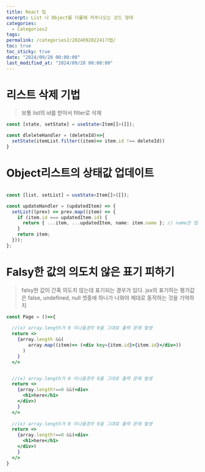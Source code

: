 ```yaml
---
title: React 팁
excerpt: List 나 Object를 다룰때 자주나오는 코드 형태
categories:
  - Categories2
tags: 
permalink: /categories2/202409282241기법/
toc: true
toc_sticky: true
date: "2024/09/28 00:00:00"
last_modified_at: "2024/09/28 00:00:00"
---
```

# 리스트 삭제 기법
> 보통 list의 id를 받아서 filter로 삭제
```ts
const [state, setState] = useState<Item[]>([]);

const dleleteHandler = (deleteId)=>{
  setState(itemList.filter((item)=> item.id !== deleteId))
} 
```

# Object리스트의 상태값 업데이트
```ts

const [list, setList] = useState<Item[]>([]);

const updateHandler = (updatedItem) => {
  setList((prev) => prev.map((item) => {
    if (item.id === updatedItem.id) {
      return { ...item, ...updatedItem, name: item.name }; // name은 업데이트 못하게 막음.
    }
    return item;
  }));
};

```


# Falsy한 값의 의도치 않은 표기 피하기
> falsy한 값이 간혹 의도치 않는데 표기되는 경우가 있다. jsx의 표기하는 평가값은 false, undefined, null 셋중에 하나가 나와야 제대로 동작하는 것을 기억하지

```jsx
const Page = ()=>{
  
  //(x) array.length가 0 이나올경우 0을 그대로 출력 문제 발생
  return <>
    {array.length &&(
        array.map((item)=> (<div key={item.id}>{item.id}</div>))
      )
    }
  </>


  //(x) array.length가 0 이나올경우 0을 그대로 출력 문제 발생
  return <>
    {array.length!==0 &&(<div>
      <h1>here</h1>
    </div>)
    }
  </>
  
  //(x) array.length가 0 이나올경우 0을 그대로 출력 문제 발생
  return <>
    {array.length!==0 &&(<div>
      <h1>here</h1>
    </div>)
    }
  </>
}



```